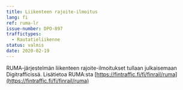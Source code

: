 ```yaml
---
title: Liikenteen rajoite-ilmoitus
lang: fi
ref: ruma-lr
issue-number: DPO-897
traffictypes:
  - Rautatieliikenne
status: valmis
date: 2020-02-19
---
```


RUMA-järjestelmän liikenteen rajoite-ilmoitukset tullaan julkaisemaan
Digitrafficissä. Lisätietoa RUMA:sta
[https://fintraffic.fi/fi/finrail/ruma](https://fintraffic.fi/fi/finrail/ruma)
